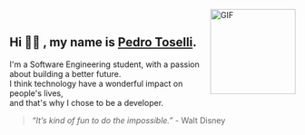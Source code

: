 <img align="right" alt="GIF" src="https://media.giphy.com/media/KzJkzjggfGN5Py6nkT/giphy.gif" width="150px" height="150px" > <br>

## Hi 👋🏼 , my name is [Pedro Toselli](https://www.linkedin.com/in/phtoselli/).

I'm a Software Engineering student, with a passion about building a better future. </br> I think technology have a wonderful impact on people's lives, </br> and that's why I chose to be a developer.

> *“It’s kind of fun to do the impossible.”* - Walt Disney


<!--

#

### Skills

<details>
  <summary>Languages</summary>

```
  Language            knowledge               Progress
  
  Assembly            Basic sintax           [#.........]
  C                   Basic sintax           [###.......]
  C++                 Basic sintax           [###.......]
  C#                  Basic sintax           [###.......]
  Golang              Basic sintax           [###.......]
  Java                Basic sintax           [###.......]
  Javascript          Advanced               [########..]
  Python              Experient              [######....]
  Typescript          Experient              [######....]
```
</details>

<details>
  <summary>Backend Tools & Frameworks</summary>

```
  T&F                 knowledge              Progress

  Express             Advanced              [########..]
  Node.js             Advanced              [########..]
  MySQL               Advanced              [########..]
```
</details>

<details>
  <summary>Frontend Tools & Frameworks</summary>

```
  T&F                 knowledge              Progress

  Bootstrap           Experient             [#####.....]
  CSS                 Advanced              [#########.]
  Figma               Experient             [#######...]
  HTML                Advanced              [#########.]
  Next                Experient             [#######...]
  React               Experient             [#######...]
```
</details>

<details>
  <summary>Other Tools & Frameworks</summary>

```
  T&F                 knowledge              Progress

  Bash                Experient             [######....]
  Docker              Experient             [######....]
  Git                 Advanced              [########..]
  Github              Advanced              [########..]
```
</details>

==========================

### Skills

<details>
  <summary>Languages</summary>

```
  Language            knowledge               Progress
  
  Assembly            Basic sintax           [#.........]
  C                   Basic sintax           [###.......]
  C++                 Basic sintax           [###.......]
  C#                  Basic sintax           [###.......]
  Golang              Experient              [######....]
  Java                Basic sintax           [###.......]
  Javascript          Advanced               [########..]
  Python              Experient              [######....]
  Typescript          Experient              [######....]
```
</details>

<details>
  <summary>Backend Tools & Frameworks</summary>

```
  T&F                 knowledge              Progress

  ASP.NET             Basic sintax          [###.......]
  Chi                 Basic sintax          [###.......]
  Express             Advanced              [########..]
  GraphQL             Experient             [######....]
  Node.js             Advanced              [########..]
  OracleDB            Experient             [######....]
  PostgreSQL          Experient             [######....]
  MongoDB             Experient             [#######...]
  MySQL               Advanced              [########..]
```
</details>

<details>
  <summary>Frontend Tools & Frameworks</summary>

```
  T&F                 knowledge              Progress

  Angular             Basic sintax          [###.......]
  Bootstrap           Experient             [#####.....]
  CSS                 Advanced              [#########.]
  Figma               Experient             [#######...]
  HTML                Advanced              [#########.]
  Jquery              Experient             [#####.....]
  Next                Experient             [#######...]
  React               Experient             [#######...]
  Sass                Basic sintax          [#####.....]
  Styled component    Experient             [#######...]
  Vue                 Basic sintax          [###.......]
```
</details>

<details>
  <summary>Other Tools & Frameworks</summary>

```
  T&F                 knowledge              Progress

  Bash                Experient             [######....]
  Docker              Experient             [######....]
  Git                 Advanced              [########..]
  Github              Advanced              [########..]
  Heroku              Basic sintax          [###.......]
  Linux               Experient             [#######...]
  Mac OS              Experient             [#######...]
  NPM                 Experient             [#######...]
```
</details>


##
[###.......]Basic
[...####...]Experient
[.......###]Advanced

<a href="http://www.github.com/phtoselli">
  <img src="https://github-readme-stats.vercel.app/api?username=phtoselli&show_icons=true&hide=&count_private=true&title_color=1E90FF&text_color=gray&icon_color=1E90FF&bg_color=FFFFFF00&hide_border=true&show_icons=true" alt="Pedro Toselli's GitHub stats" width="400px" align="left"/>
</a>

<a href="http://www.github.com/phtoselli">
  <img src="https://github-readme-streak-stats.herokuapp.com/?user=phtoselli&stroke=ffffff&background=FFFFFF00&ring=orange&fire=orange&currStreakNum=gray&currStreakLabel=orange&sideNums=gray&sideLabels=gray&dates=gray&hide_border=true" width="400px" align="right" />
</a>
-->
